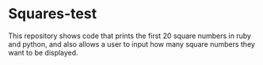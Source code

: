 # Squares-test

This repository shows code that prints the first 20 square numbers in ruby and python, and also allows a user 
to input how many square numbers they want to be displayed.
